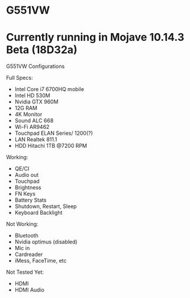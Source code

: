 # G551VW
# Currently running in Mojave 10.14.3 Beta (18D32a)
G551VW Configurations

Full Specs:

- Intel Core i7 6700HQ mobile
- Intel HD 530M
- Nvidia GTX 960M
- 12G RAM
- 4K Monitor
- Sound ALC 668
- Wi-Fi AR9462
- Touchpad ELAN Series/ 1200(?)
- LAN Realtek 811.1
- HDD Hitachi 1TB @7200 RPM

Working:
- QE/CI
- Audio out
- Touchpad
- Brightness
- FN Keys
- Battery Stats
- Shutdown, Restart, Sleep
- Keyboard Backlight

Not Working:
- Bluetooth
- Nvidia optimus (disabled)
- Mic in 
- Cardreader
- iMess, FaceTime, etc

Not Tested Yet:
- HDMI
- HDMI Audio
